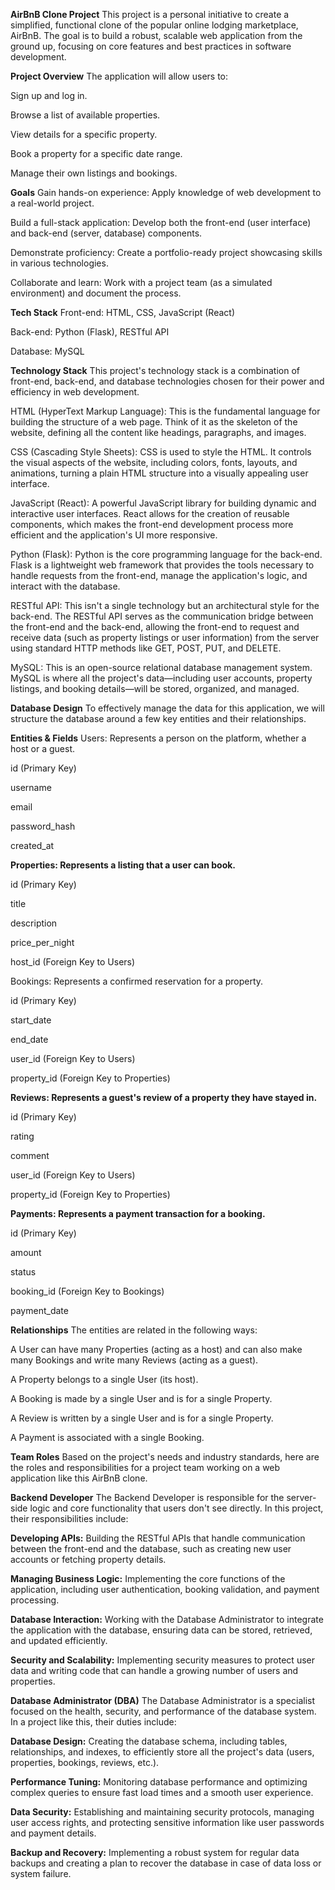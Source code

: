 **AirBnB Clone Project**
This project is a personal initiative to create a simplified, functional clone of the popular online lodging marketplace, AirBnB. The goal is to build a robust, scalable web application from the ground up, focusing on core features and best practices in software development.

**Project Overview**
The application will allow users to:

Sign up and log in.

Browse a list of available properties.

View details for a specific property.

Book a property for a specific date range.

Manage their own listings and bookings.

**Goals**
Gain hands-on experience: Apply knowledge of web development to a real-world project.

Build a full-stack application: Develop both the front-end (user interface) and back-end (server, database) components.

Demonstrate proficiency: Create a portfolio-ready project showcasing skills in various technologies.

Collaborate and learn: Work with a project team (as a simulated environment) and document the process.

**Tech Stack**
Front-end: HTML, CSS, JavaScript (React)

Back-end: Python (Flask), RESTful API

Database: MySQL

**Technology Stack**
This project's technology stack is a combination of front-end, back-end, and database technologies chosen for their power and efficiency in web development.

HTML (HyperText Markup Language): This is the fundamental language for building the structure of a web page. Think of it as the skeleton of the website, defining all the content like headings, paragraphs, and images.

CSS (Cascading Style Sheets): CSS is used to style the HTML. It controls the visual aspects of the website, including colors, fonts, layouts, and animations, turning a plain HTML structure into a visually appealing user interface.

JavaScript (React): A powerful JavaScript library for building dynamic and interactive user interfaces. React allows for the creation of reusable components, which makes the front-end development process more efficient and the application's UI more responsive.

Python (Flask): Python is the core programming language for the back-end. Flask is a lightweight web framework that provides the tools necessary to handle requests from the front-end, manage the application's logic, and interact with the database.

RESTful API: This isn't a single technology but an architectural style for the back-end. The RESTful API serves as the communication bridge between the front-end and the back-end, allowing the front-end to request and receive data (such as property listings or user information) from the server using standard HTTP methods like GET, POST, PUT, and DELETE.

MySQL: This is an open-source relational database management system. MySQL is where all the project's data—including user accounts, property listings, and booking details—will be stored, organized, and managed.

**Database Design**
To effectively manage the data for this application, we will structure the database around a few key entities and their relationships.

**Entities & Fields**
Users: Represents a person on the platform, whether a host or a guest.

id (Primary Key)

username

email

password_hash

created_at

**Properties: Represents a listing that a user can book.**

id (Primary Key)

title

description

price_per_night

host_id (Foreign Key to Users)

Bookings: Represents a confirmed reservation for a property.

id (Primary Key)

start_date

end_date

user_id (Foreign Key to Users)

property_id (Foreign Key to Properties)

**Reviews: Represents a guest's review of a property they have stayed in.**

id (Primary Key)

rating

comment

user_id (Foreign Key to Users)

property_id (Foreign Key to Properties)

**Payments: Represents a payment transaction for a booking.**

id (Primary Key)

amount

status

booking_id (Foreign Key to Bookings)

payment_date

**Relationships**
The entities are related in the following ways:

A User can have many Properties (acting as a host) and can also make many Bookings and write many Reviews (acting as a guest).

A Property belongs to a single User (its host).

A Booking is made by a single User and is for a single Property.

A Review is written by a single User and is for a single Property.

A Payment is associated with a single Booking.

**Team Roles**
Based on the project's needs and industry standards, here are the roles and responsibilities for a project team working on a web application like this AirBnB clone.

**Backend Developer**
The Backend Developer is responsible for the server-side logic and core functionality that users don't see directly. In this project, their responsibilities include:

**Developing APIs:** Building the RESTful APIs that handle communication between the front-end and the database, such as creating new user accounts or fetching property details.

**Managing Business Logic:** Implementing the core functions of the application, including user authentication, booking validation, and payment processing.

**Database Interaction:** Working with the Database Administrator to integrate the application with the database, ensuring data can be stored, retrieved, and updated efficiently.

**Security and Scalability:** Implementing security measures to protect user data and writing code that can handle a growing number of users and properties.

**Database Administrator (DBA)**
The Database Administrator is a specialist focused on the health, security, and performance of the database system. In a project like this, their duties include:

**Database Design:** Creating the database schema, including tables, relationships, and indexes, to efficiently store all the project's data (users, properties, bookings, reviews, etc.).

**Performance Tuning:** Monitoring database performance and optimizing complex queries to ensure fast load times and a smooth user experience.

**Data Security:** Establishing and maintaining security protocols, managing user access rights, and protecting sensitive information like user passwords and payment details.

**Backup and Recovery:** Implementing a robust system for regular data backups and creating a plan to recover the database in case of data loss or system failure.
